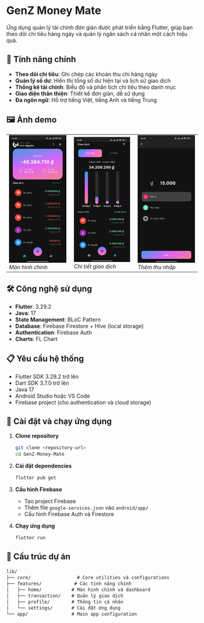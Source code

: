 # GenZ Money Mate

Ứng dụng quản lý tài chính đơn giản được phát triển bằng Flutter, giúp bạn theo dõi chi tiêu hàng ngày và quản lý ngân sách cá nhân một cách hiệu quả.

## 📱 Tính năng chính

- **Theo dõi chi tiêu**: Ghi chép các khoản thu chi hàng ngày
- **Quản lý số dư**: Hiển thị tổng số dư hiện tại và lịch sử giao dịch
- **Thống kê tài chính**: Biểu đồ và phân tích chi tiêu theo danh mục
- **Giao diện thân thiện**: Thiết kế đơn giản, dễ sử dụng
- **Đa ngôn ngữ**: Hỗ trợ tiếng Việt, tiếng Anh và tiếng Trung

## 🖼️ Ảnh demo

<table>
<tr>
<td width="30%" style="padding-right: 10px;">
<img src="image/home.jpg" alt="Home Screen" width="100%">
<br><em>Màn hình chính</em>
</td>
<td width="30%" style="padding: 0 10px;">
<img src="image/detail.jpg" alt="Detail Screen" width="100%">
<br><em>Chi tiết giao dịch</em>
</td>
<td width="30%" style="padding-left: 10px;">
<img src="image/income.jpg" alt="Income Screen" width="100%">
<br><em>Thêm thu nhập</em>
</td>
</tr>
</table>

## 🛠️ Công nghệ sử dụng

- **Flutter**: 3.29.2
- **Java**: 17
- **State Management**: BLoC Pattern
- **Database**: Firebase Firestore + Hive (local storage)
- **Authentication**: Firebase Auth
- **Charts**: FL Chart

## 📋 Yêu cầu hệ thống

- Flutter SDK 3.29.2 trở lên
- Dart SDK 3.7.0 trở lên
- Java 17
- Android Studio hoặc VS Code
- Firebase project (cho authentication và cloud storage)

## 🚀 Cài đặt và chạy ứng dụng

1. **Clone repository**
   ```bash
   git clone <repository-url>
   cd GenZ-Money-Mate
   ```

2. **Cài đặt dependencies**
   ```bash
   flutter pub get
   ```

3. **Cấu hình Firebase**
   - Tạo project Firebase
   - Thêm file `google-services.json` vào `android/app/`
   - Cấu hình Firebase Auth và Firestore

4. **Chạy ứng dụng**
   ```bash
   flutter run
   ```

## 📁 Cấu trúc dự án

```
lib/
├── core/                 # Core utilities và configurations
├── features/            # Các tính năng chính
│   ├── home/           # Màn hình chính và dashboard
│   ├── transaction/    # Quản lý giao dịch
│   ├── profile/        # Thông tin cá nhân
│   └── settings/       # Cài đặt ứng dụng
└── app/                # Main app configuration
```

